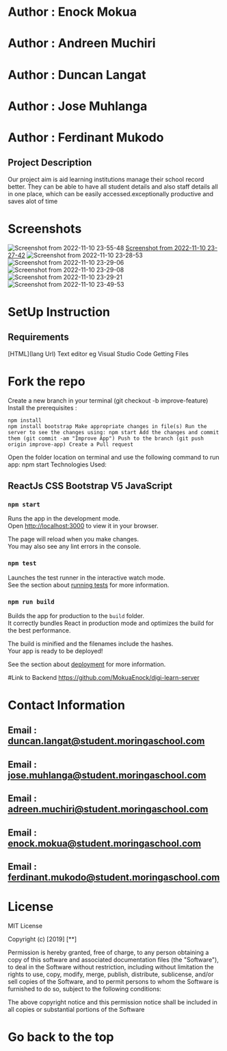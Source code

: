# Author : Enock Mokua 
# Author : Andreen Muchiri
# Author : Duncan Langat 
# Author : Jose Muhlanga
# Author : Ferdinant Mukodo

## Project Description

Our project aim is aid learning institutions manage their 
school record better. They can be able to have all student details and also staff details all in one place, which can be easily accessed.exceptionally productive and saves alot of time
# Screenshots

![Screenshot from 2022-11-10 23-55-48](https://user-images.githubusercontent.com/108465603/201204108-99b735fb-1627-4049-9c02-040c098a8eba.png)
[Screenshot from 2022-11-10 23-27-42](https://user-images.githubusercontent.com/108465603/201203198-cbf88ed0-de0f-49fa-bde7-e2edcf579296.png)
![Screenshot from 2022-11-10 23-28-53](https://user-images.githubusercontent.com/108465603/201203202-05d04457-7060-4cea-9cc6-9adbdcefc540.png)
![Screenshot from 2022-11-10 23-29-06](https://user-images.githubusercontent.com/108465603/201203213-e4cfe09d-3f18-4b74-a006-c4d4e67c00c7.png)
![Screenshot from 2022-11-10 23-29-08](https://user-images.githubusercontent.com/108465603/201203221-24fa3730-f74a-42bd-87cc-9ebe452ead87.png)
![Screenshot from 2022-11-10 23-29-21](https://user-images.githubusercontent.com/108465603/201203224-3e261e55-2d9e-44d3-9c6f-64cae99dcb0f.png)
![Screenshot from 2022-11-10 23-49-53](https://user-images.githubusercontent.com/108465603/201203227-1fff1310-2c72-4695-8e57-c732cc73552d.png)

# SetUp Instruction

## Requirements

[HTML](lang Url) Text editor eg Visual Studio Code
Getting Files

# Fork the repo

Create a new branch in your terminal (git checkout -b improve-feature) Install the prerequisites :

    npm install
    npm install bootstrap Make appropriate changes in file(s) Run the server to see the changes using: npm start Add the changes and commit them (git commit -am "Improve App") Push to the branch (git push origin improve-app) Create a Pull request

Open the folder location on terminal and use the following command to run app: npm start
Technologies Used:

## ReactJs CSS Bootstrap V5 JavaScript

### `npm start`

Runs the app in the development mode.\
Open [http://localhost:3000](http://localhost:3000) to view it in your browser.

The page will reload when you make changes.\
You may also see any lint errors in the console.

### `npm test`

Launches the test runner in the interactive watch mode.\
See the section about [running tests](https://facebook.github.io/create-react-app/docs/running-tests) for more information.

### `npm run build`

Builds the app for production to the `build` folder.\
It correctly bundles React in production mode and optimizes the build for the best performance.

The build is minified and the filenames include the hashes.\
Your app is ready to be deployed!

See the section about [deployment](https://facebook.github.io/create-react-app/docs/deployment) for more information.

#Link to Backend
https://github.com/MokuaEnock/digi-learn-server

# Contact Information

## Email : duncan.langat@student.moringaschool.com
## Email : jose.muhlanga@student.moringaschool.com
## Email : adreen.muchiri@student.moringaschool.com
## Email : enock.mokua@student.moringaschool.com
## Email : ferdinant.mukodo@student.moringaschool.com


# License

MIT License

Copyright (c) [2019] [**]

Permission is hereby granted, free of charge, to any person obtaining a copy of this software and associated documentation files (the "Software"), to deal in the Software without restriction, including without limitation the rights to use, copy, modify, merge, publish, distribute, sublicense, and/or sell copies of the Software, and to permit persons to whom the Software is furnished to do so, subject to the following conditions:

The above copyright notice and this permission notice shall be included in all copies or substantial portions of the Software

# Go back to the top
